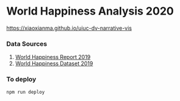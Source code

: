 # World Happiness Analysis 2020
https://xiaoxianma.github.io/uiuc-dv-narrative-vis

### Data Sources
1. [World Happiness Report 2019](https://worldhappiness.report/ed/2020/)
2. [World Happiness Dataset 2019](https://kaggle.com/roshansharma/world-happiness-report)

### To deploy
`npm run deploy`